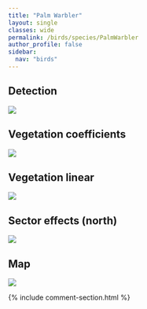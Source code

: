 ```yaml
---
title: "Palm Warbler"
layout: single
classes: wide
permalink: /birds/species/PalmWarbler
author_profile: false
sidebar:
  nav: "birds"
---
```



<h2>Detection</h2>

<a href="https://beallen.github.io/DevelopmentWebsite/assets/images/birds/PalmWarbler/det.jpg">
<img src="https://beallen.github.io/DevelopmentWebsite/assets/images/birds/PalmWarbler/det.jpg">
</a>

<h2>Vegetation coefficients</h2>

<a href="https://beallen.github.io/DevelopmentWebsite/assets/images/birds/PalmWarbler/veghf.jpg">
<img src="https://beallen.github.io/DevelopmentWebsite/assets/images/birds/PalmWarbler/veghf.jpg">
</a>

<h2>Vegetation linear</h2>

<a href="https://beallen.github.io/DevelopmentWebsite/assets/images/birds/PalmWarbler/lin-north.jpg">
<img src="https://beallen.github.io/DevelopmentWebsite/assets/images/birds/PalmWarbler/lin-north.jpg">
</a>

<h2>Sector effects (north)</h2>

<a href="https://beallen.github.io/DevelopmentWebsite/assets/images/birds/PalmWarbler/sector-north.jpg">
<img src="https://beallen.github.io/DevelopmentWebsite/assets/images/birds/PalmWarbler/sector-north.jpg">
</a>

<h2>Map</h2>

<a href="https://beallen.github.io/DevelopmentWebsite/assets/images/birds/PalmWarbler/map.jpg">
<img src="https://beallen.github.io/DevelopmentWebsite/assets/images/birds/PalmWarbler/map.jpg">
</a>

{% include comment-section.html %}
